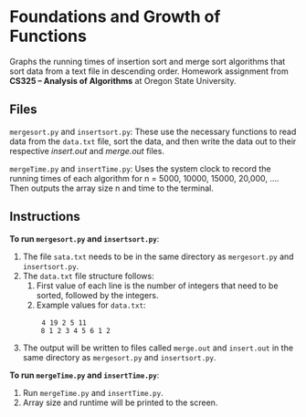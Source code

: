 # Foundations and Growth of Functions #

Graphs the running times of insertion sort and merge sort algorithms that sort data from a text file in descending order. Homework assignment from **CS325 – Analysis of Algorithms** at Oregon State University.

## Files ##

```mergesort.py``` and ```insertsort.py```: These use the necessary functions to read data from the ```data.txt``` file, sort the data, and then write the data out to their respective *insert.out* and *merge.out* files.

```mergeTime.py``` and ```insertTime.py```: Uses the system clock to record the running times of each algorithm for n = 5000, 10000, 15000, 20,000, …. Then outputs the array size n and time to the terminal.

## Instructions ##
**To run ```mergesort.py``` and ```insertsort.py```**:
1. The file ```sata.txt``` needs to be in the same directory as ```mergesort.py``` and ```insertsort.py```.
2. The ```data.txt``` file structure follows:
    1. First value of each line is the number of integers that need to be sorted, followed by the integers.
    2. Example values for ```data.txt```:
        <pre>
        <code>4 19 2 5 11
        8 1 2 3 4 5 6 1 2</code></pre>
3. The output will be written to files called ```merge.out``` and ```insert.out``` in the same directory as ```mergesort.py``` and ```insertsort.py```.

**To run ```mergeTime.py``` and ```insertTime.py```**:
1. Run ```mergeTime.py``` and ```insertTime.py```.
2. Array size and runtime will be printed to the screen.
